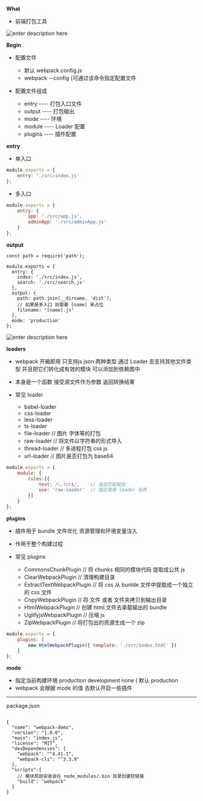**What**
* 前端打包工具

![enter description here](https://img.wsmpage.cn/learning/2019-10-14/1571009402216.png)



**Begin**

*  配置文件
	* 默认 webpack.config.js
	* webpack --config (可通过该命令指定配置文件

* 配置文件组成
	* entry        ----    打包入口文件
	* output     ----     打包输出 
	* mode      ----     环境
	* module   ----     Loader 配置
	* plugins   ----      插件配置

**entry**

* 单入口
``` javascript
module.exports = {
	entry: './src/index.js'
};
```

* 多入口
``` javascript
module.exports = {
	entry: {
		app: './src/app.js',
		adminApp: './src/adminApp.js'
	}
};
```

**output**

``` 
const path = require('path');

module.exports = {
  entry: {
    index: './src/index.js',
    search: './src/search.js'
  },
  output: {
    path: path.join(__dirname, 'dist'),
    // 如果是多入口 则需要 [name] 来占位
	filename: "[name].js"
  },
  mode: 'production'
};
```

![enter description here](https://img.wsmpage.cn/learning/2019-10-14/1571015648832.png)


**loaders**
* webpack 开箱即用 只支持js json 两种类型 通过 Loader 去支持其他文件类型 并且把它们转化成有效的模块 可以添加到依赖图中
* 本身是一个函数 接受源文件作为参数 返回转换结果

* 常见 loader
	* babel-loader
	* css-loader
	* less-loader
	* ts-loader
	* file-loader // 图片 字体等的打包
	* raw-loader // 将文件以字符串的形式导入
	* thread-loader // 多进程打包 css js
	* url-loader // 图片是否打包为 base64

``` javascript
module.exports = {
	module: {
		rules:[{
			test: /\.txt$/,    // 指定匹配规则
			use: 'raw-loader'  // 指定使用 loader 名称
		}]
	}
};
```

**plugins**
* 插件用于 bundle 文件优化 资源管理和环境变量注入
* 作用于整个构建过程

* 常见 plugins
	* CommonsChunkPlugin // 将 chunks 相同的模块代码 提取成公共 js
	* ClearWebpackPlugin // 清理构建目录
	* ExtractTextWebpackPlugin // 将 css 从 bunlde 文件中提取成一个独立的 css 文件
	* CopyWebpackPlugin // 将 文件 或者 文件夹拷贝到输出目录
	* HtmlWebpackPlugin //  创建 html 文件去承载输出的 bundle
	* UglifyjsWebpackPlugin  // 压缩 js
	* ZipWebpackPlugin // 将打包出的资源生成一个 zip

``` javascript
module.exports = {
	plugins: [
		new HtmlWebpackPlugin({ template: './src/index.html' })
	]
};
```

**mode**
* 指定当前构建环境 production development none ( 默认 production
* webpack 会根据 mode 的值 去默认开启一些插件


****
package.json
```

{
  "name": "webpack-demo",
  "version": "1.0.0",
  "main": "index.js",
  "license": "MIT",
  "devDependencies": {
    "webpack": "^4.41.1",
    "webpack-cli": "^3.3.9"
  },
  "scripts":{
    // 模块局部安装会在 node_modules/.bin 目录创建软链接
    "build": "webpack"
  }
}

```